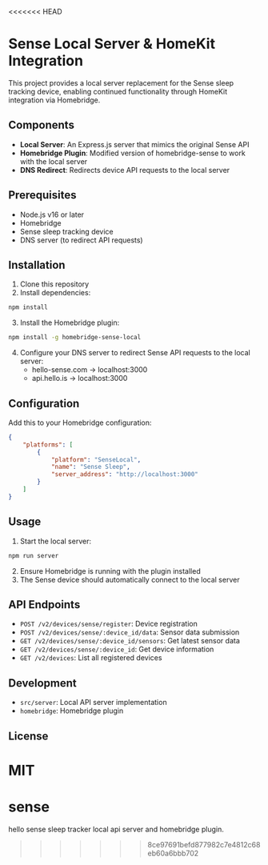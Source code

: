 <<<<<<< HEAD
# Sense Local Server & HomeKit Integration

This project provides a local server replacement for the Sense sleep tracking device, enabling continued functionality through HomeKit integration via Homebridge.

## Components

- **Local Server**: An Express.js server that mimics the original Sense API
- **Homebridge Plugin**: Modified version of homebridge-sense to work with the local server
- **DNS Redirect**: Redirects device API requests to the local server

## Prerequisites

- Node.js v16 or later
- Homebridge
- Sense sleep tracking device
- DNS server (to redirect API requests)

## Installation

1. Clone this repository
2. Install dependencies:
```bash
npm install
```

3. Install the Homebridge plugin:
```bash
npm install -g homebridge-sense-local
```

4. Configure your DNS server to redirect Sense API requests to the local server:
   - hello-sense.com -> localhost:3000
   - api.hello.is -> localhost:3000

## Configuration

Add this to your Homebridge configuration:

```json
{
    "platforms": [
        {
            "platform": "SenseLocal",
            "name": "Sense Sleep",
            "server_address": "http://localhost:3000"
        }
    ]
}
```

## Usage

1. Start the local server:
```bash
npm run server
```

2. Ensure Homebridge is running with the plugin installed
3. The Sense device should automatically connect to the local server

## API Endpoints

- `POST /v2/devices/sense/register`: Device registration
- `POST /v2/devices/sense/:device_id/data`: Sensor data submission
- `GET /v2/devices/sense/:device_id/sensors`: Get latest sensor data
- `GET /v2/devices/sense/:device_id`: Get device information
- `GET /v2/devices`: List all registered devices

## Development

- `src/server`: Local API server implementation
- `homebridge`: Homebridge plugin

## License

MIT
=======
# sense
hello sense sleep tracker local api server and homebridge plugin.
>>>>>>> 8ce97691befd877982c7e4812c68eb60a6bbb702
